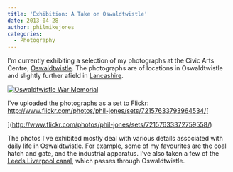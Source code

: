 ```yaml
---
title: 'Exhibition: A Take on Oswaldtwistle'
date: 2013-04-28
author: philmikejones
categories:
  - Photography
---
```


I'm currently exhibiting a selection of my photographs at the Civic Arts Centre, <a class="zem_slink" title="Oswaldtwistle" href="http://maps.google.com/maps?ll=53.7434,-2.3935&spn=0.1,0.1&q=53.7434,-2.3935 (Oswaldtwistle)&t=h" target="_blank" rel="geolocation">Oswaldtwistle</a>. The photographs are of locations in Oswaldtwistle and slightly further afield in <a class="zem_slink" title="Lancashire" href="http://maps.google.com/maps?ll=53.8,-2.6&spn=1.0,1.0&q=53.8,-2.6 (Lancashire)&t=h" target="_blank" rel="geolocation">Lancashire</a>.

[<img class="aligncenter size-medium wp-image-124" alt="Oswaldtwistle War Memorial" src="http://buddingphotographer.files.wordpress.com/2013/04/oswaldtwistle-2012-08-24-1.jpg?w=212&#038;resize=212%2C300" srcset="https://i1.wp.com/philmikejones.me/wp-content/uploads/2013/04/oswaldtwistle-2012-08-24-1.jpg?w=891 891w, https://i1.wp.com/philmikejones.me/wp-content/uploads/2013/04/oswaldtwistle-2012-08-24-1.jpg?resize=212%2C300 212w, https://i2.wp.com/philmikejones.me/wp-content/uploads/2013/04/oswaldtwistle-2012-08-24-1.jpg?resize=768%2C1085 768w, https://i0.wp.com/philmikejones.me/wp-content/uploads/2013/04/oswaldtwistle-2012-08-24-1.jpg?resize=725%2C1024 725w, https://i0.wp.com/philmikejones.me/wp-content/uploads/2013/04/oswaldtwistle-2012-08-24-1.jpg?resize=660%2C933 660w" sizes="(max-width: 212px) 100vw, 212px" data-recalc-dims="1" />](http://buddingphotographer.files.wordpress.com/2013/04/oswaldtwistle-2012-08-24-1.jpg)

I've uploaded the photographs as a set to Flickr: <http://www.flickr.com/photos/phil-jones/sets/72157633793964534/>[
  
](http://www.flickr.com/photos/phil-jones/sets/72157633372759558/) 

The photos I've exhibited mostly deal with various details associated with daily life in Oswaldtwistle. For example, some of my favourites are the coal hatch and gate, and the industrial apparatus. I've also taken a few of the <a class="zem_slink" title="Leeds and Liverpool Canal" href="http://maps.google.com/maps?ll=53.7833333333,-1.51666666667&spn=0.1,0.1&q=53.7833333333,-1.51666666667 (Leeds%20and%20Liverpool%20Canal)&t=h" target="_blank" rel="geolocation">Leeds Liverpool canal</a>, which passes through Oswaldtwistle.